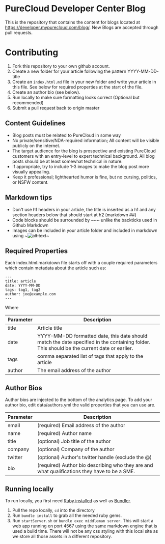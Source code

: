 
# PureCloud Developer Center Blog
This is the repository that contains the content for blogs located at https://developer.mypurecloud.com/blog/.  New Blogs are accepted through pull requests.

# Contributing

1) Fork this repository to your own github account.
2) Create a new folder for your article following the pattern YYYY-MM-DD-title
3) Create an `index.html.md` file in your new folder and write your article in this file. See below for required properties at the start of the file.
4) Create an author bio (see below).
5) Run locally to make sure formatting looks correct (Optional but recommended)
6) Submit a pull request back to origin master

## Content Guidelines

* Blog posts must be related to PureCloud in some way
* No private/sensitive/NDA-required information; All content will be visible publicly on the internet.
* The target audience for the blog is prospective and existing PureCloud customers with an entry-level to expert technical background. All blog posts should be at least somewhat technical in nature.
* If appropriate, try to include 1-3 images to make the blog post more visually appealing.
* Keep it professional; lighthearted humor is fine, but no cursing, politics, or NSFW content.

## Markdown tips

* Don't use h1 headers in your article, the title is inserted as a h1 and any section headers below that should start at h2 (markdown ##)
* Code blocks should be surrounded by ~~~ unlike the backticks used in Github Markdown
* Images can be included in your article folder and included in markdown using ~~~![alt text](image.png "Logo Title Text 1")~~~

## Required Properties
Each index.html.markdown file starts off with a couple required parameters which contain metadata about the article such as:

```
---
title: article
date: YYYY-MM-DD
tags: tag1, tag2
author: joe@example.com
---
```

Where

Parameter | Description
--------- | -----------
title     | Article title
date      | YYYY-MM-DD formatted date, this date should match the date specified in the containing folder. This should be the current date or earlier.
tags      | comma separated list of tags that apply to the article
author    | The email address of the author


## Author Bios

Author bios are injected to the bottom of the analytics page.  To add your author bio, edit data/authors.yml the valid properties that you can use are.


| Parameter | Description |
| --------- | -----------|
| email     | (required) Email address of the author |
| name      | (required) Author name |
| title     | (optional) Job title of the author |
| company   | (optional) Company of the author |
| twitter   | (optional) Author's twitter handle (exclude the @) |
| bio       | (required) Author bio describing who they are and what qualifications they have to be a SME. |


## Running locally

To run locally, you first need [Ruby installed](https://www.ruby-lang.org/en/documentation/installation/) as well as [Bundler](http://bundler.io/).  

1. Pull the repo locally, ```cd``` into the directory
2. Run ```bundle install``` to grab all the needed ruby gems.
3. Run ```startServer.sh``` or ```bundle exec middleman server```.  This will start a web app running on port 4567 using the same markdown engine that is used a build time. There will not be any css styling with this local site as we store all those assets in a different repository.
